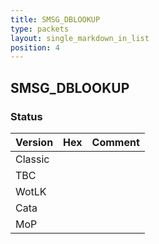 ```yaml
---
title: SMSG_DBLOOKUP
type: packets
layout: single_markdown_in_list
position: 4
---
```


## SMSG_DBLOOKUP

### Status

Version | Hex | Comment
---------- | ---------- | ---------- 
Classic |  |  
TBC |  |  
WotLK |  |  
Cata |  |  
MoP |  |  